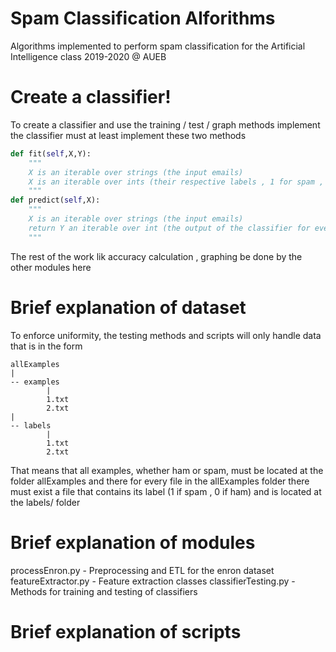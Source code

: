 # Spam Classification Alforithms
Algorithms implemented to perform spam classification for the Artificial Intelligence class 2019-2020 @ AUEB

# Create a classifier!
To create a classifier and use the training / test / graph methods implement the classifier must at least implement these two methods 
```python
def fit(self,X,Y):
    """
    X is an iterable over strings (the input emails)
    X is an iterable over ints (their respective labels , 1 for spam , 0 for ham)
    """
def predict(self,X):
    """
    X is an iterable over strings (the input emails)
    return Y an iterable over int (the output of the classifier for every input)
    """    
```
The rest of the work lik accuracy calculation , graphing be done by the other modules here
# Brief explanation of dataset
To enforce uniformity, the testing methods and scripts will only handle data that is in the form
```text
allExamples
|
-- examples
        |
        1.txt
        2.txt
|
-- labels  
        |
        1.txt
        2.txt
```
That means that all examples, whether ham or spam, must be located at the folder allExamples and there for every file in the allExamples folder there must exist a file that contains its label (1 if spam , 0 if ham)  and is located at the labels/ folder
    
# Brief explanation of modules
processEnron.py - Preprocessing and ETL for the enron dataset
featureExtractor.py - Feature extraction classes 
classifierTesting.py - Methods for training and testing of classifiers 

# Brief explanation of scripts






